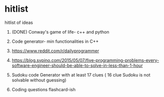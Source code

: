 # hitlist
hitlist of ideas

1. (DONE) Conway's game of life- c++ and python

2. Code generator- min functionalities in C++
 
3. https://www.reddit.com/r/dailyprogrammer

4. https://blog.svpino.com/2015/05/07/five-programming-problems-every-software-engineer-should-be-able-to-solve-in-less-than-1-hour

5. Sudoku code Generator with at least 17 clues ( 16 clue Sudoku is not solvable without guessing)
6. Coding questions flashcard-ish
